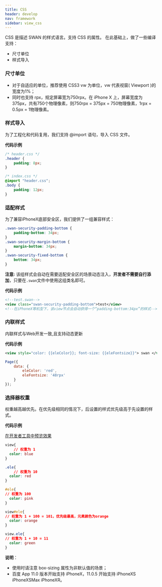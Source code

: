 ```yaml
---
title: CSS
header: develop
nav: framework
sidebar: view_css
---
```


CSS 是描述 SWAN 的样式语言。支持 CSS 的属性。
在此基础上，做了一些编译支持：
- 尺寸单位
- 样式导入

### 尺寸单位
- 对于自适应的单位，推荐使用 CSS3 vw 为单位，vw 代表视窗( Viewport )的宽度为1%；
- 同时也支持 rpx，规定屏幕宽为750rpx。在 iPhone X 上，屏幕宽度为375px，共有750个物理像素，则750rpx = 375px = 750物理像素，1rpx = 0.5px = 1物理像素。

### 样式导入
为了工程化和代码复用，我们支持 @import 语句，导入 CSS 文件。

**代码示例**

```css
/* header.css */
.header {
    padding: 8px;
}
```

```css
/* index.css */
@import "header.css";
.body {
    padding: 12px;
}
```

### 适配样式
为了兼容iPhoneX底部安全区，我们提供了一组兼容样式：

```css
.swan-security-padding-bottom {
    padding-bottom: 34px;
}
.swan-security-margin-bottom {
    margin-bottom: 34px;
}
.swan-security-fixed-bottom {
    bottom: 34px;
}
```

**注意:** 该组样式会自动在需要适配安全区的场景动态注入，**开发者不需要自行添加**，只要在`.swan`文件中使用这组类名即可。

**代码示例**

```xml
<!--test.swan-->
<view class="swan-security-padding-bottom">test</view>
<!--在iPhoneX等机型下，该view节点会自动获得一个“padding-bottom:34px”的样式-->
```

### 内联样式

内联样式与Web开发一致,且支持动态更新

**代码示例**

```xml
<view style="color: {{eleColor}}; font-size: {{eleFontsize}}"> swan </view>
```

```js
Page({
    data: {
        eleColor: 'red',
        eleFontsize: '48rpx'
    }
});
```

### 选择器权重

权重越高越优先。在优先级相同的情况下，后设置的样式优先级高于先设置的样式。

**代码示例**

<a href="swanide://fragment/cce33f29c0c7ede9cabc2912232320931577177401032" title="在开发者工具中预览效果" target="_self">在开发者工具中预览效果</a>

```css
view{ 
    // 权重为 1
  color: blue
}

.ele{ 
    // 权重为 10
  color: red
}

#ele{ 
// 权重为 100
  color: pink
}

view#ele{ 
// 权重为 1 + 100 = 101，优先级最高，元素颜色为orange
  color: orange
}

view.ele{ 
// 权重为 1 + 10 = 11
  color: green
}
```


**说明**：
* 使用时请注意 box-sizing 属性为非默认值的场景；
* 百度 App 11.0 版本开始支持 iPhoneX，11.0.5 开始支持 iPhoneXS iPhoneXSMax iPhoneXR。
